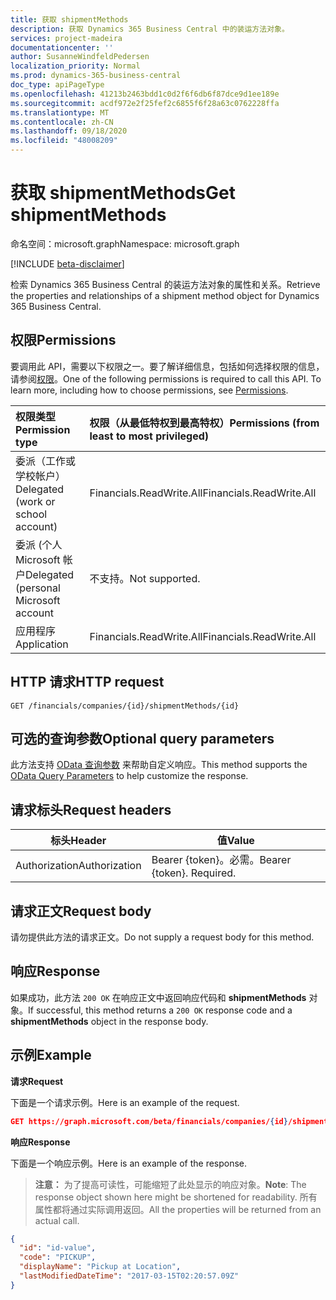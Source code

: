 ```yaml
---
title: 获取 shipmentMethods
description: 获取 Dynamics 365 Business Central 中的装运方法对象。
services: project-madeira
documentationcenter: ''
author: SusanneWindfeldPedersen
localization_priority: Normal
ms.prod: dynamics-365-business-central
doc_type: apiPageType
ms.openlocfilehash: 41213b2463bdd1c0d2f6f6db6f87dce9d1ee189e
ms.sourcegitcommit: acdf972e2f25fef2c6855f6f28a63c0762228ffa
ms.translationtype: MT
ms.contentlocale: zh-CN
ms.lasthandoff: 09/18/2020
ms.locfileid: "48008209"
---
```

# <a name="get-shipmentmethods"></a><span data-ttu-id="e9af1-103">获取 shipmentMethods</span><span class="sxs-lookup"><span data-stu-id="e9af1-103">Get shipmentMethods</span></span>

<span data-ttu-id="e9af1-104">命名空间：microsoft.graph</span><span class="sxs-lookup"><span data-stu-id="e9af1-104">Namespace: microsoft.graph</span></span>

[!INCLUDE [beta-disclaimer](../../includes/beta-disclaimer.md)]

<span data-ttu-id="e9af1-105">检索 Dynamics 365 Business Central 的装运方法对象的属性和关系。</span><span class="sxs-lookup"><span data-stu-id="e9af1-105">Retrieve the properties and relationships of a shipment method object for Dynamics 365 Business Central.</span></span>

## <a name="permissions"></a><span data-ttu-id="e9af1-106">权限</span><span class="sxs-lookup"><span data-stu-id="e9af1-106">Permissions</span></span>
<span data-ttu-id="e9af1-p101">要调用此 API，需要以下权限之一。要了解详细信息，包括如何选择权限的信息，请参阅[权限](/graph/permissions-reference)。</span><span class="sxs-lookup"><span data-stu-id="e9af1-p101">One of the following permissions is required to call this API. To learn more, including how to choose permissions, see [Permissions](/graph/permissions-reference).</span></span>

|<span data-ttu-id="e9af1-109">权限类型</span><span class="sxs-lookup"><span data-stu-id="e9af1-109">Permission type</span></span> |<span data-ttu-id="e9af1-110">权限（从最低特权到最高特权）</span><span class="sxs-lookup"><span data-stu-id="e9af1-110">Permissions (from least to most privileged)</span></span>|
|:---------------|:------------------------------------------|
|<span data-ttu-id="e9af1-111">委派（工作或学校帐户）</span><span class="sxs-lookup"><span data-stu-id="e9af1-111">Delegated (work or school account)</span></span>|<span data-ttu-id="e9af1-112">Financials.ReadWrite.All</span><span class="sxs-lookup"><span data-stu-id="e9af1-112">Financials.ReadWrite.All</span></span> |
|<span data-ttu-id="e9af1-113">委派 (个人 Microsoft 帐户</span><span class="sxs-lookup"><span data-stu-id="e9af1-113">Delegated (personal Microsoft account</span></span>|<span data-ttu-id="e9af1-114">不支持。</span><span class="sxs-lookup"><span data-stu-id="e9af1-114">Not supported.</span></span>|
|<span data-ttu-id="e9af1-115">应用程序</span><span class="sxs-lookup"><span data-stu-id="e9af1-115">Application</span></span>|<span data-ttu-id="e9af1-116">Financials.ReadWrite.All</span><span class="sxs-lookup"><span data-stu-id="e9af1-116">Financials.ReadWrite.All</span></span>|

## <a name="http-request"></a><span data-ttu-id="e9af1-117">HTTP 请求</span><span class="sxs-lookup"><span data-stu-id="e9af1-117">HTTP request</span></span>

```
GET /financials/companies/{id}/shipmentMethods/{id}
```

## <a name="optional-query-parameters"></a><span data-ttu-id="e9af1-118">可选的查询参数</span><span class="sxs-lookup"><span data-stu-id="e9af1-118">Optional query parameters</span></span>
<span data-ttu-id="e9af1-119">此方法支持 [OData 查询参数](/graph/query-parameters) 来帮助自定义响应。</span><span class="sxs-lookup"><span data-stu-id="e9af1-119">This method supports the [OData Query Parameters](/graph/query-parameters) to help customize the response.</span></span>

## <a name="request-headers"></a><span data-ttu-id="e9af1-120">请求标头</span><span class="sxs-lookup"><span data-stu-id="e9af1-120">Request headers</span></span>
|<span data-ttu-id="e9af1-121">标头</span><span class="sxs-lookup"><span data-stu-id="e9af1-121">Header</span></span>|<span data-ttu-id="e9af1-122">值</span><span class="sxs-lookup"><span data-stu-id="e9af1-122">Value</span></span>|
|------|-----|
|<span data-ttu-id="e9af1-123">Authorization</span><span class="sxs-lookup"><span data-stu-id="e9af1-123">Authorization</span></span>  |<span data-ttu-id="e9af1-p102">Bearer {token}。必需。</span><span class="sxs-lookup"><span data-stu-id="e9af1-p102">Bearer {token}. Required.</span></span> |

## <a name="request-body"></a><span data-ttu-id="e9af1-126">请求正文</span><span class="sxs-lookup"><span data-stu-id="e9af1-126">Request body</span></span>
<span data-ttu-id="e9af1-127">请勿提供此方法的请求正文。</span><span class="sxs-lookup"><span data-stu-id="e9af1-127">Do not supply a request body for this method.</span></span>

## <a name="response"></a><span data-ttu-id="e9af1-128">响应</span><span class="sxs-lookup"><span data-stu-id="e9af1-128">Response</span></span>
<span data-ttu-id="e9af1-129">如果成功，此方法 `200 OK` 在响应正文中返回响应代码和 **shipmentMethods** 对象。</span><span class="sxs-lookup"><span data-stu-id="e9af1-129">If successful, this method returns a `200 OK` response code and a **shipmentMethods** object in the response body.</span></span>

## <a name="example"></a><span data-ttu-id="e9af1-130">示例</span><span class="sxs-lookup"><span data-stu-id="e9af1-130">Example</span></span>

<span data-ttu-id="e9af1-131">**请求**</span><span class="sxs-lookup"><span data-stu-id="e9af1-131">**Request**</span></span>

<span data-ttu-id="e9af1-132">下面是一个请求示例。</span><span class="sxs-lookup"><span data-stu-id="e9af1-132">Here is an example of the request.</span></span>
```json
GET https://graph.microsoft.com/beta/financials/companies/{id}/shipmentMethods/{id}
```

<span data-ttu-id="e9af1-133">**响应**</span><span class="sxs-lookup"><span data-stu-id="e9af1-133">**Response**</span></span>

<span data-ttu-id="e9af1-134">下面是一个响应示例。</span><span class="sxs-lookup"><span data-stu-id="e9af1-134">Here is an example of the response.</span></span> 

> <span data-ttu-id="e9af1-135">**注意：** 为了提高可读性，可能缩短了此处显示的响应对象。</span><span class="sxs-lookup"><span data-stu-id="e9af1-135">**Note**: The response object shown here might be shortened for readability.</span></span> <span data-ttu-id="e9af1-136">所有属性都将通过实际调用返回。</span><span class="sxs-lookup"><span data-stu-id="e9af1-136">All the properties will be returned from an actual call.</span></span>

```json
{
  "id": "id-value",
  "code": "PICKUP",
  "displayName": "Pickup at Location",
  "lastModifiedDateTime": "2017-03-15T02:20:57.09Z"
}
```



